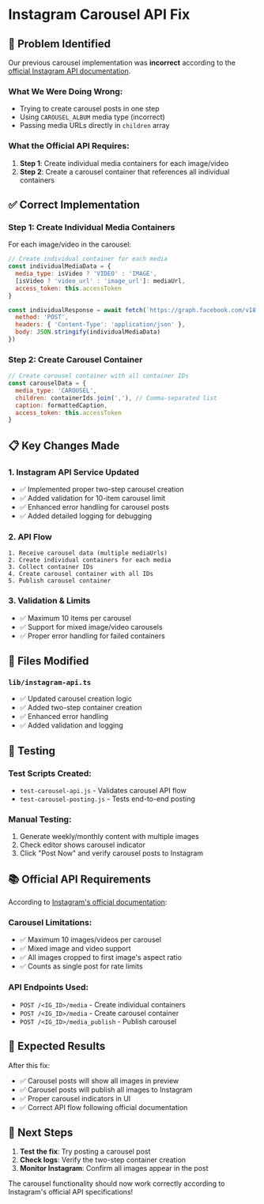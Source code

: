 # Instagram Carousel API Fix

## 🚨 **Problem Identified**

Our previous carousel implementation was **incorrect** according to the [official Instagram API documentation](https://developers.facebook.com/docs/instagram-platform/content-publishing#carousel-posts).

### What We Were Doing Wrong:
- Trying to create carousel posts in one step
- Using `CAROUSEL_ALBUM` media type (incorrect)
- Passing media URLs directly in `children` array

### What the Official API Requires:
1. **Step 1**: Create individual media containers for each image/video
2. **Step 2**: Create a carousel container that references all individual containers

## ✅ **Correct Implementation**

### Step 1: Create Individual Media Containers
For each image/video in the carousel:
```javascript
// Create individual container for each media
const individualMediaData = {
  media_type: isVideo ? 'VIDEO' : 'IMAGE',
  [isVideo ? 'video_url' : 'image_url']: mediaUrl,
  access_token: this.accessToken
}

const individualResponse = await fetch(`https://graph.facebook.com/v18.0/${this.instagramBusinessAccountId}/media`, {
  method: 'POST',
  headers: { 'Content-Type': 'application/json' },
  body: JSON.stringify(individualMediaData)
})
```

### Step 2: Create Carousel Container
```javascript
// Create carousel container with all container IDs
const carouselData = {
  media_type: 'CAROUSEL',
  children: containerIds.join(','), // Comma-separated list
  caption: formattedCaption,
  access_token: this.accessToken
}
```

## 📋 **Key Changes Made**

### 1. **Instagram API Service Updated**
- ✅ Implemented proper two-step carousel creation
- ✅ Added validation for 10-item carousel limit
- ✅ Enhanced error handling for carousel posts
- ✅ Added detailed logging for debugging

### 2. **API Flow**
```
1. Receive carousel data (multiple mediaUrls)
2. Create individual containers for each media
3. Collect container IDs
4. Create carousel container with all IDs
5. Publish carousel container
```

### 3. **Validation & Limits**
- ✅ Maximum 10 items per carousel
- ✅ Support for mixed image/video carousels
- ✅ Proper error handling for failed containers

## 🔧 **Files Modified**

### `lib/instagram-api.ts`
- ✅ Updated carousel creation logic
- ✅ Added two-step container creation
- ✅ Enhanced error handling
- ✅ Added validation and logging

## 🧪 **Testing**

### Test Scripts Created:
- `test-carousel-api.js` - Validates carousel API flow
- `test-carousel-posting.js` - Tests end-to-end posting

### Manual Testing:
1. Generate weekly/monthly content with multiple images
2. Check editor shows carousel indicator
3. Click "Post Now" and verify carousel posts to Instagram

## 📚 **Official API Requirements**

According to [Instagram's official documentation](https://developers.facebook.com/docs/instagram-platform/content-publishing#carousel-posts):

### Carousel Limitations:
- ✅ Maximum 10 images/videos per carousel
- ✅ Mixed image and video support
- ✅ All images cropped to first image's aspect ratio
- ✅ Counts as single post for rate limits

### API Endpoints Used:
- `POST /<IG_ID>/media` - Create individual containers
- `POST /<IG_ID>/media` - Create carousel container
- `POST /<IG_ID>/media_publish` - Publish carousel

## 🎯 **Expected Results**

After this fix:
- ✅ Carousel posts will show all images in preview
- ✅ Carousel posts will publish all images to Instagram
- ✅ Proper carousel indicators in UI
- ✅ Correct API flow following official documentation

## 🚀 **Next Steps**

1. **Test the fix**: Try posting a carousel post
2. **Check logs**: Verify the two-step container creation
3. **Monitor Instagram**: Confirm all images appear in the post

The carousel functionality should now work correctly according to Instagram's official API specifications! 